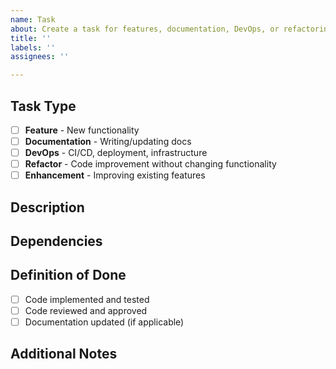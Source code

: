 ```yaml
---
name: Task
about: Create a task for features, documentation, DevOps, or refactoring
title: ''
labels: ''
assignees: ''

---
```


## Task Type
- [ ] **Feature** - New functionality
- [ ] **Documentation** - Writing/updating docs
- [ ] **DevOps** - CI/CD, deployment, infrastructure
- [ ] **Refactor** - Code improvement without changing functionality
- [ ] **Enhancement** - Improving existing features

## Description
<!-- What needs to be done? -->

## Dependencies
<!-- Are there other tasks that need to be completed first? -->

## Definition of Done
<!-- How will we know this task is complete? -->
- [ ] Code implemented and tested
- [ ] Code reviewed and approved
- [ ] Documentation updated (if applicable)

## Additional Notes
<!-- Any other relevant information, links, or context -->

